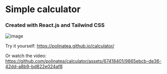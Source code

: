 <h1>Simple calculator</h1>
<h3>Created with React.js and Tailwind CSS</h3>


![image](https://github.com/polinatea/calculator/assets/67418401/6b9e6c74-c0db-463e-81de-a6a4dd594750)

Try it yourself: 
https://polinatea.github.io/calculator/

Or watch the video:
https://github.com/polinatea/calculator/assets/67418401/9865ebcb-de36-42dd-a8b9-bd822e024af8

